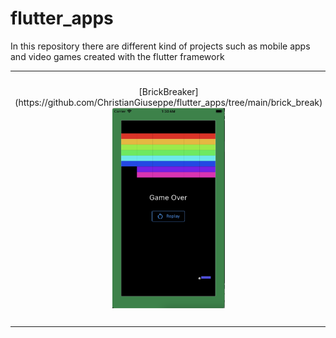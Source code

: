 # flutter_apps
In this repository there are different kind of projects such as mobile apps and video games created with the flutter framework


<div style="text-align: center"><table><tr>
	<td style="text-align: center">
    	[BrickBreaker](https://github.com/ChristianGiuseppe/flutter_apps/tree/main/brick_break)
    	<img width="180" alt="Stream" src="https://github.com/ChristianGiuseppe/flutter_apps/blob/main/brick_break/BrickBreak_end.png" /> 
	</td>
   	
   <td style="text-align: center">
    [Expense Planner](https://github.com/ChristianGiuseppe/flutter_apps/tree/main/expense_planner)
  <img width="180" alt="Expense Planner" src="https://github.com/ChristianGiuseppe/flutter_apps/blob/main/expense_planner/expense_planner.png" />
  
   Expense Planner 

  </td>


  <td style="text-align: center">
    <!-- <img width="180" alt="BlueAquilae Twitter Meteo" src="https://user-images.githubusercontent.com/1295961/160238906-540a4a0d-b721-4c73-8b58-58b96b5e6414.png"> -->
  

   <!--  Calendar 
    Meteo
 -->
  </td>


</tr></table></div>
